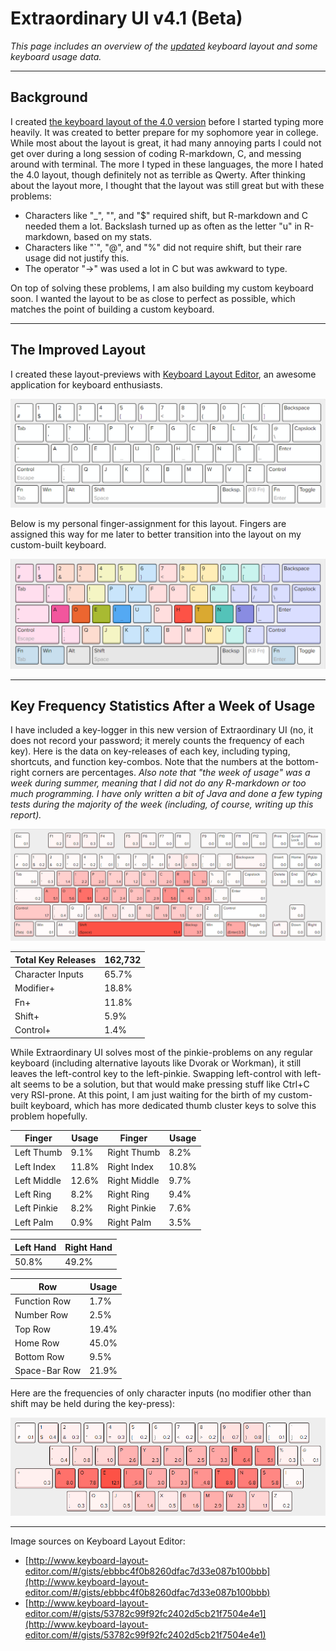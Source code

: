 # Extraordinary UI v4.1 (Beta)

*This page includes an overview of the* [*updated*](https://github.com/asianboii-chen/AsianboiisUI/blob/master/README.md) *keyboard layout and some keyboard usage data.*

***
## Background

I created [the keyboard layout of the 4.0 version](https://github.com/asianboii-chen/AsianboiisUI/blob/master/README.md) before I started typing more heavily. It was created to better prepare for my sophomore year in college. While most about the layout is great, it had many annoying parts I could not get over during a long session of coding R-markdown, C, and messing around with terminal. The more I typed in these languages, the more I hated the 4.0 layout, though definitely not as terrible as Qwerty. After thinking about the layout more, I thought that the layout was still great but with these problems:
* Characters like "_", "\", and "$" required shift, but R-markdown and C needed them a lot. Backslash turned up as often as the letter "u" in R-markdown, based on my stats.
* Characters like "`", "@", and "%" did not require shift, but their rare usage did not justify this.
* The operator "->" was used a lot in C but was awkward to type.

On top of solving these problems, I am also building my custom keyboard soon. I wanted the layout to be as close to perfect as possible, which matches the point of building a custom keyboard.

***
## The Improved Layout

I created these layout-previews with [Keyboard Layout Editor](http://www.keyboard-layout-editor.com/#/gists/ebbbc4f0b8260dfac7d33e087b100bbb), an awesome application for keyboard enthusiasts.

![v4.1 Basic Layout](https://raw.githubusercontent.com/asianboii-chen/AsianboiisUI/master/4.1/4.1_basic_layout.png)

Below is my personal finger-assignment for this layout. Fingers are assigned this way for me later to better transition into the layout on my custom-built keyboard.

![v4.1 Layout Finger Assignment](https://raw.githubusercontent.com/asianboii-chen/AsianboiisUI/master/4.1/4.1_finger_assignment.png)

***
## Key Frequency Statistics After a Week of Usage

I have included a key-logger in this new version of Extraordinary UI (no, it does not record your password; it merely counts the frequency of each key). Here is the data on key-releases of each key, including typing, shortcuts, and function key-combos. Note that the numbers at the bottom-right corners are percentages. *Also note that "the week of usage" was a week during summer, meaning that I did not do any R-markdown or too much programming. I have only written a bit of Java and done a few typing tests during the majority of the week (including, of course, writing up this report).*

![](https://raw.githubusercontent.com/asianboii-chen/AsianboiisUI/master/4.1/4.1_one_week_total_stats.png)

| Total Key Releases | 162,732 |
|--------------------|---------|
| Character Inputs   | 65.7%   |
| Modifier+          | 18.8%   |
| Fn+                | 11.8%   |
| Shift+             | 5.9%    |
| Control+           | 1.4%    |

While Extraordinary UI solves most of the pinkie-problems on any regular keyboard (including alternative layouts like Dvorak or Workman), it still leaves the left-control key to the left-pinkie. Swapping left-control with left-alt seems to be a solution, but that would make pressing stuff like Ctrl+C very RSI-prone. At this point, I am just waiting for the birth of my custom-built keyboard, which has more dedicated thumb cluster keys to solve this problem hopefully.

| Finger      | Usage   | Finger       | Usage   |
|-------------|---------|--------------|---------|
| Left Thumb  | 9.1%    | Right Thumb  | 8.2%    |
| Left Index  | 11.8%   | Right Index  | 10.8%   |
| Left Middle | 12.6%   | Right Middle | 9.7%    |
| Left Ring   | 8.2%    | Right Ring   | 9.4%    |
| Left Pinkie | 8.2%    | Right Pinkie | 7.6%    |
| Left Palm   | 0.9%    | Right Palm   | 3.5%    |

| Left Hand | Right Hand |
|-----------|------------|
| 50.8%     | 49.2%      |

| Row           | Usage |
|---------------|-------|
| Function Row  | 1.7%  |
| Number Row    | 2.5%  |
| Top Row       | 19.4% |
| Home Row      | 45.0% |
| Bottom Row    | 9.5%  |
| Space-Bar Row | 21.9% |

Here are the frequencies of only character inputs (no modifier other than shift may be held during the key-press):

![](https://raw.githubusercontent.com/asianboii-chen/AsianboiisUI/master/4.1/4.1_one_week_char_stats.png)

***
Image sources on Keyboard Layout Editor:
* [http://www.keyboard-layout-editor.com/#/gists/ebbbc4f0b8260dfac7d33e087b100bbb](http://www.keyboard-layout-editor.com/#/gists/ebbbc4f0b8260dfac7d33e087b100bbb)
* [http://www.keyboard-layout-editor.com/#/gists/53782c99f92fc2402d5cb21f7504e4e1](http://www.keyboard-layout-editor.com/#/gists/53782c99f92fc2402d5cb21f7504e4e1)
